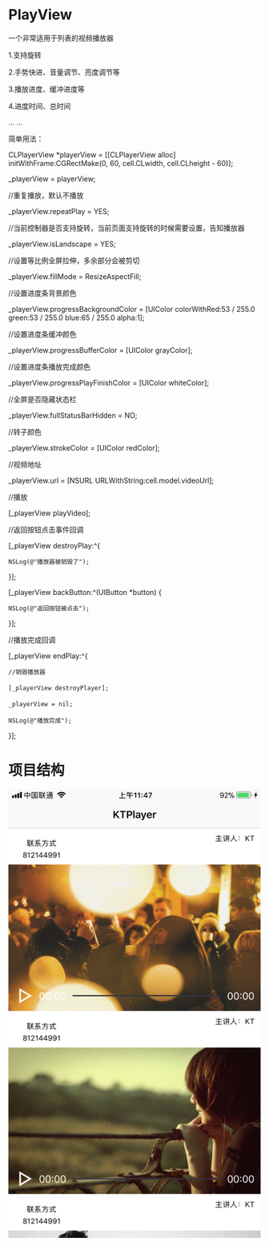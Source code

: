 # PlayView
一个非常适用于列表的视频播放器


1.支持旋转

2.手势快进、音量调节、亮度调节等

3.播放进度、缓冲进度等

4.进度时间、总时间

... ...

简单用法：

CLPlayerView *playerView = [[CLPlayerView alloc] initWithFrame:CGRectMake(0, 60, cell.CLwidth, cell.CLheight - 60)];

_playerView = playerView;

//重复播放，默认不播放

_playerView.repeatPlay = YES;

//当前控制器是否支持旋转，当前页面支持旋转的时候需要设置，告知播放器

_playerView.isLandscape = YES;

//设置等比例全屏拉伸，多余部分会被剪切

_playerView.fillMode = ResizeAspectFill;

//设置进度条背景颜色

_playerView.progressBackgroundColor = [UIColor colorWithRed:53 / 255.0 green:53 / 255.0 blue:65 / 255.0 alpha:1];

//设置进度条缓冲颜色

_playerView.progressBufferColor = [UIColor grayColor];

//设置进度条播放完成颜色

_playerView.progressPlayFinishColor = [UIColor whiteColor];

//全屏是否隐藏状态栏

_playerView.fullStatusBarHidden = NO;

//转子颜色

_playerView.strokeColor = [UIColor redColor];

//视频地址

_playerView.url = [NSURL URLWithString:cell.model.videoUrl];

//播放

[_playerView playVideo];

//返回按钮点击事件回调

[_playerView destroyPlay:^{
    
    NSLog(@"播放器被销毁了");
    
}];

[_playerView backButton:^(UIButton *button) {

    NSLog(@"返回按钮被点击");
    
}];

//播放完成回调

[_playerView endPlay:^{

    //销毁播放器
    
    [_playerView destroyPlayer];
    
    _playerView = nil;
    
    NSLog(@"播放完成");
    
}];

# 项目结构

<img src="./IMG_0254.PNG"/>
